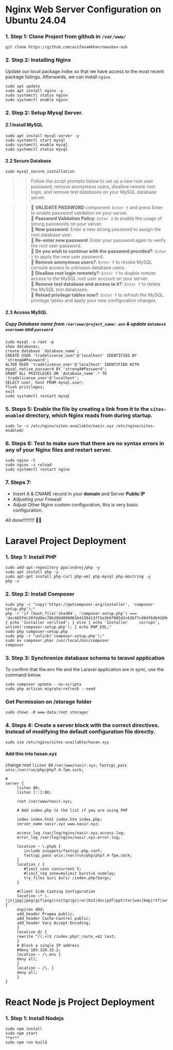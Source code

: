 # Nginx Web Server Configuration on Ubuntu 24.04

### 1. Step 1: Clone Project from github in `/var/www/`
```
git clone https://github.com/asifanamkhan/newsbox-nub
```

### 2. Step 2: Installing Nginx
 Update our local package index so that we have access to the most recent package listings. Afterwards, we can install `nginx`.
 	
 ```
sudo apt update
sudo apt install nginx -y
sudo systemctl status nginx
sudo systemctl enable nginx
 ```

### 2. Step 2: Setup Mysql Server.
#### 2.1 Install MySQL
 ```
sudo apt install mysql-server -y
sudo systemctl start mysql
sudo systemctl enable mysql
sudo systemctl status mysql
```
#### 2.2 Secure Database
``` 
sudo mysql_secure_installation 
```
     
>> Follow the script prompts below to set up a new root user password, remove anonymous users, disallow remote root login, and remove test databases on your MySQL database server.
 
>>🔷 **VALIDATE PASSWORD** component: `Enter Y` and press Enter to enable password validation on your server.\
🔷 **Password Validation Policy**: `Enter 2` to enable the usage of strong passwords on your server.\
🔷 **New password**: Enter a new strong password to assign the root database user.\
🔷 **Re-enter new password**: Enter your password again to verify the root user password.\
🔷 **Do you wish to continue with the password provided?**: `Enter Y` to apply the new user password.\
🔷 **Remove anonymous users?**: `Enter Y` to revoke MySQL console access to unknown database users.\
🔷 **Disallow root login remotely?**: `Enter Y` to disable remote access to the MySQL root user account on your server.\
🔷 **Remove test database and access to it?**: `Enter Y` to delete the MySQL test databases.\
🔷 **Reload privilege tables now?**: `Enter Y` to refresh the MySQL privilege tables and apply your new configuration changes. 

#### 2.3 Access MySQL
##### Copy Database name from `/var/www/project_name/.env` & update `databese username` and `password` 
```
sudo mysql -u root -p
show databases;
create database `database_name`;
CREATE USER 'tradelicense_user'@'localhost' IDENTIFIED BY 'strong4#Password';
ALTER USER 'tradelicense_user'@'localhost' IDENTIFIED WITH mysql_native_password BY 'strong4#Password';  
GRANT ALL PRIVILEGES ON `database_name`.* TO 'tradelicense_user'@'localhost';
SELECT user, host FROM mysql.user;
flush privileges;
exit
sudo systemctl restart mysql
```

### 5. Steps 5: Enable the file by creating a link from it to the `sites-enabled` directory, which Nginx reads from during startup.

`sudo ln -s /etc/nginx/sites-available/nasir.xyz /etc/nginx/sites-enabled/`

### 6. Steps 6: Test to make sure that there are no syntax errors in any of your Nginx files and restart server.
```
sudo nginx -t
sudo nginx -s reload
sudo systemctl restart nginx
```
### 7. Steps 7: 

- Insert A & CNAME record in your **domain** and Server **Public IP**
- Adjusting your Firewall
- Adjust Other Nginx custom configuration, this is very basic configuration.

All done!!!!!!!!! 🚀💥


# Laravel Project Deployment
 
### 1. Step 1: Install PHP
```
sudo add-apt-repository ppa:ondrej/php -y
sudo apt install php -y
sudo apt-get install php-curl php-xml php-mysql php-mbstring -y
php -v
```
### 2. Step 2: Install Composer
 ```
sudo php -r "copy('https://getcomposer.org/installer', 'composer-setup.php');"
php -r "if (hash_file('sha384', 'composer-setup.php') === 'dac665fdc30fdd8ec78b38b9800061b4150413ff2e3b6f88543c636f7cd84f6db9189d43a81e5503cda447da73c7e5b6') { echo 'Installer verified'; } else { echo 'Installer 	corrupt'; unlink('composer-setup.php'); } echo PHP_EOL;"
sudo php composer-setup.php
sudo php -r "unlink('composer-setup.php');"
sudo mv composer.phar /usr/local/bin/composer
composer
 ```
### 3. Step 3: Synchronize database schema to laravel application

To confirm that the.env file and the Laravel application are in sync, use the command below.
```
sudo composer update --no-scripts
sudo php artisan migrate:refresh --seed
```
 ### Get Permission on /storage folder
```
sudo chown -R www-data:root storage/
```
### 4. Steps 4: Create a server block with the correct directives. Instead of modifying the default configuration file directly.
`sudo vim /etc/nginx/sites-available/hasan.xyz`

#### Add this into hasan.xyz
change root `listen 80` `/var/www/nasir.xyz;` `fastcgi_pass unix:/var/run/php/php7.4-fpm.sock;`
```
#
server {
	 listen 80;
	 listen [::]:80;
	 
	 root /var/www/nasir.xyz;

	 # Add index.php to the list if you are using PHP

	 index index.html index.htm index.php;
	 server_name nasir.xyz www.nasir.xyz;

	 access_log /var/log/nginx/nasir.xyz.access.log;
	 error_log /var/log/nginx/nasir.xyz.error.log;

	 location ~ \.php$ {
		include snippets/fastcgi-php.conf;
		fastcgi_pass unix:/var/run/php/php7.4-fpm.sock;
	 }
	 location / {
		#limit_conn concurrent 5;
		#limit_req zone=mylimit burst=5 nodelay;
		try_files $uri $uri/ /index.php?$args;
	 }
	  
	 #Client Side Cashing Configuration
	 location ~* \.(js|jpg|jpeg|gif|png|css|tgz|gz|rar|bz2|doc|pdf|ppt|tar|wav|bmp|rtf|swf|ico|flv|txt|woff|woff2|svg)$ {
	 expires 90d;
	 add_header Pragma public;
	 add_header Cache-Control public;
	 add_header Vary Accept-Encoding;
	 }
	 location @/ {
	 rewrite ^/(.+)$ /index.php?_route_=$1 last;
	 }
	 # Block a single IP address
	 #deny 103.120.35.2;
	 location ~ /\.env {
	 deny all;
	 }
	 location ~ /\. {
	 deny all;
	 }
}
```

# React Node js Project Deployment

### 1. Step 1: Install Nodejs
```
sudo npm install
sudo npm start
**or**
sudo npm run build
```


 
